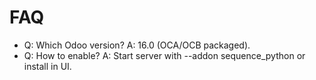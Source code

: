 # FAQ

- Q: Which Odoo version? A: 16.0 (OCA/OCB packaged).
- Q: How to enable? A: Start server with --addon sequence_python or install in UI.

